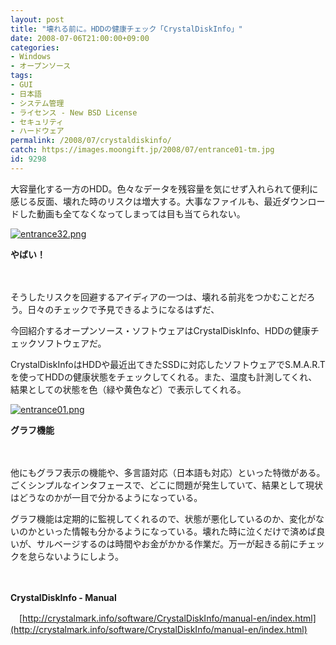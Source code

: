 ```yaml
---
layout: post
title: "壊れる前に。HDDの健康チェック「CrystalDiskInfo」"
date: 2008-07-06T21:00:00+09:00
categories:
- Windows
- オープンソース
tags: 
- GUI
- 日本語
- システム管理
- ライセンス - New BSD License
- セキュリティ
- ハードウェア
permalink: /2008/07/crystaldiskinfo/
catch: https://images.moongift.jp/2008/07/entrance01-tm.jpg
id: 9298
---
```

大容量化する一方のHDD。色々なデータを残容量を気にせず入れられて便利に感じる反面、壊れた時のリスクは増大する。大事なファイルも、最近ダウンロードした動画も全てなくなってしまっては目も当てられない。

  

[![entrance32.png](https://images.moongift.jp/2008/07/entrance32-tm.jpg)](https://images.moongift.jp/2008/07/entrance32.jpg)  
  
**やばい！**

  

　

  

そうしたリスクを回避するアイディアの一つは、壊れる前兆をつかむことだろう。日々のチェックで予見できるようになるはずだ、

  

今回紹介するオープンソース・ソフトウェアはCrystalDiskInfo、HDDの健康チェックソフトウェアだ。

  
  
<!--more-->  

CrystalDiskInfoはHDDや最近出てきたSSDに対応したソフトウェアでS.M.A.R.Tを使ってHDDの健康状態をチェックしてくれる。また、温度も計測してくれ、結果としての状態を色（緑や黄色など）で表示してくれる。

  

[![entrance01.png](https://images.moongift.jp/2008/07/entrance01-tm.jpg)](https://images.moongift.jp/2008/07/entrance01.jpg)  
  
**グラフ機能**

  

　

  

他にもグラフ表示の機能や、多言語対応（日本語も対応）といった特徴がある。ごくシンプルなインタフェースで、どこに問題が発生していて、結果として現状はどうなのかが一目で分かるようになっている。

  

グラフ機能は定期的に監視してくれるので、状態が悪化しているのか、変化がないのかといった情報も分かるようになっている。壊れた時に泣くだけで済めば良いが、サルベージするのは時間やお金がかかる作業だ。万一が起きる前にチェックを怠らないようにしよう。

  

　

  

**CrystalDiskInfo - Manual**  
  
　[http://crystalmark.info/software/CrystalDiskInfo/manual-en/index.html](http://crystalmark.info/software/CrystalDiskInfo/manual-en/index.html)

  
